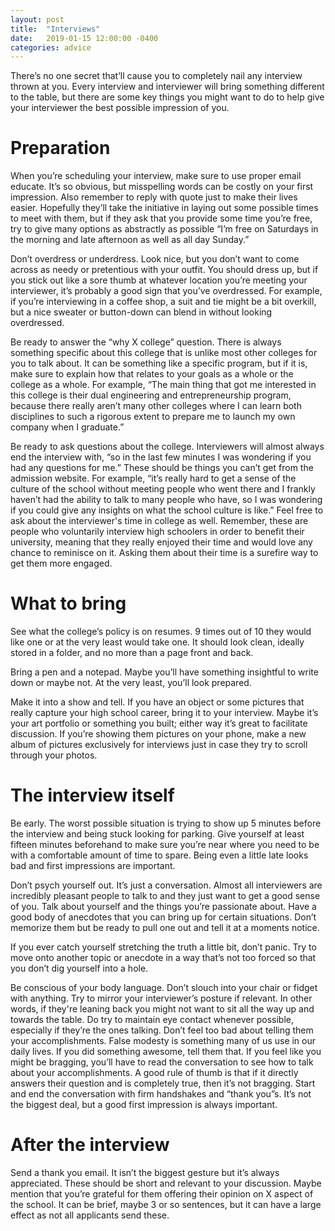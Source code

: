```yaml
---
layout: post
title:  "Interviews"
date:   2019-01-15 12:00:00 -0400
categories: advice
---
```


There’s no one secret that’ll cause you to completely nail any interview thrown at you.  Every interview and interviewer will bring something different to the table, but there are some key things you might want to do to help give your interviewer the best possible impression of you.

# Preparation

When you’re scheduling your interview, make sure to use proper email educate.  It’s so obvious, but misspelling words can be costly on your first impression.  Also remember to reply with quote just to make their lives easier.  Hopefully they’ll take the initiative in laying out some possible times to meet with them, but if they ask that you provide some time you’re free, try to give many options as abstractly as possible “I’m free on Saturdays in the morning and late afternoon as well as all day Sunday.”

Don’t overdress or underdress.  Look nice, but you don’t want to come across as needy or pretentious with your outfit.  You should dress up, but if you stick out like a sore thumb at whatever location you’re meeting your interviewer, it’s probably a good sign that you’ve overdressed.  For example, if you’re interviewing in a coffee shop, a suit and tie might be a bit overkill, but a nice sweater or button-down can blend in without looking overdressed.

Be ready to answer the “why X college” question.  There is always something specific about this college that is unlike most other colleges for you to talk about.  It can be something like a specific program, but if it is, make sure to explain how that relates to your goals as a whole or the college as a whole.  For example, “The main thing that got me interested in this college is their dual engineering and entrepreneurship program, because there really aren’t many other colleges where I can learn both disciplines to such a rigorous extent to prepare me to launch my own company when I graduate.”

Be ready to ask questions about the college.  Interviewers will almost always end the interview with, “so in the last few minutes I was wondering if you had any questions for me.”  These should be things you can’t get from the admission website.  For example, “it’s really hard to get a sense of the culture of the school without meeting people who went there and I frankly haven’t had the ability to talk to many people who have, so I was wondering if you could give any insights on what the school culture is like.”  Feel free to ask about the interviewer's time in college as well.  Remember, these are people who voluntarily interview high schoolers in order to benefit their university, meaning that they really enjoyed their time and would love any chance to reminisce on it.  Asking them about their time is a surefire way to get them more engaged.

# What to bring
See what the college’s policy is on resumes.  9 times out of 10 they would like one or at the very least would take one.  It should look clean, ideally stored in a folder, and no more than a page front and back.

Bring a pen and a notepad.  Maybe you’ll have something insightful to write down or maybe not.  At the very least, you’ll look prepared.

Make it into a show and tell.  If you have an object or some pictures that really capture your high school career, bring it to your interview.  Maybe it’s your art portfolio or something you built; either way it’s great to facilitate discussion.  If you’re showing them pictures on your phone, make a new album of pictures exclusively for interviews just in case they try to scroll through your photos.

# The interview itself

Be early.  The worst possible situation is trying to show up 5 minutes before the interview and being stuck looking for parking.  Give yourself at least fifteen minutes beforehand to make sure you’re near where you need to be with a comfortable amount of time to spare.  Being even a little late looks bad and first impressions are important.

Don’t psych yourself out.  It’s just a conversation.  Almost all interviewers are incredibly pleasant people to talk to and they just want to get a good sense of you.  Talk about yourself and the things you’re passionate about.  Have a good body of anecdotes that you can bring up for certain situations.  Don’t memorize them but be ready to pull one out and tell it at a moments notice.

If you ever catch yourself stretching the truth a little bit, don’t panic.  Try to move onto another topic or anecdote in a way that’s not too forced so that you don’t dig yourself into a hole.

Be conscious of your body language.  Don’t slouch into your chair or fidget with anything.  Try to mirror your interviewer’s posture if relevant.  In other words, if they're leaning back you might not want to sit all the way up and towards the table.  Do try to maintain eye contact whenever possible, especially if they’re the ones talking.
Don’t feel too bad about telling them your accomplishments.  False modesty is something many of us use in our daily lives.  If you did something awesome, tell them that.  If you feel like you might be bragging, you’ll have to read the conversation to see how to talk about your accomplishments.  A good rule of thumb is that if it directly answers their question and is completely true, then it’s not bragging.
Start and end the conversation with firm handshakes and “thank you”s.  It’s not the biggest deal, but a good first impression is always important.

# After the interview

Send a thank you email.  It isn’t the biggest gesture but it’s always appreciated.  These should be short and relevant to your discussion.  Maybe mention that you’re grateful for them offering their opinion on X aspect of the school.  It can be brief, maybe 3 or so sentences, but it can have a large effect as not all applicants send these.
